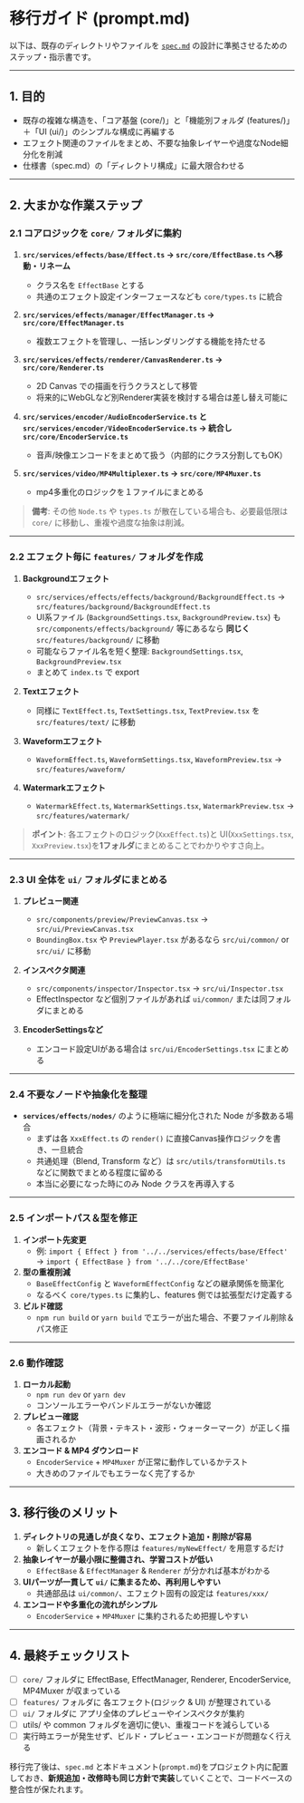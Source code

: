 # 移行ガイド (prompt.md)

以下は、既存のディレクトリやファイルを [`spec.md`](./src/doc/spec.md) の設計に準拠させるためのステップ・指示書です。

---

## 1. 目的

- 既存の複雑な構造を、「コア基盤 (core/)」と「機能別フォルダ (features/)」＋「UI (ui/)」のシンプルな構成に再編する
- エフェクト関連のファイルをまとめ、不要な抽象レイヤーや過度なNode細分化を削減
- 仕様書（spec.md）の「ディレクトリ構成」に最大限合わせる

---

## 2. 大まかな作業ステップ

### 2.1 コアロジックを `core/` フォルダに集約

1. **`src/services/effects/base/Effect.ts` → `src/core/EffectBase.ts` へ移動・リネーム**  
   - クラス名を `EffectBase` とする  
   - 共通のエフェクト設定インターフェースなども `core/types.ts` に統合

2. **`src/services/effects/manager/EffectManager.ts` → `src/core/EffectManager.ts`**  
   - 複数エフェクトを管理し、一括レンダリングする機能を持たせる  

3. **`src/services/effects/renderer/CanvasRenderer.ts` → `src/core/Renderer.ts`**  
   - 2D Canvas での描画を行うクラスとして移管  
   - 将来的にWebGLなど別Renderer実装を検討する場合は差し替え可能に

4. **`src/services/encoder/AudioEncoderService.ts` と `src/services/encoder/VideoEncoderService.ts` → 統合し `src/core/EncoderService.ts`**  
   - 音声/映像エンコードをまとめて扱う（内部的にクラス分割してもOK）

5. **`src/services/video/MP4Multiplexer.ts` → `src/core/MP4Muxer.ts`**  
   - mp4多重化のロジックを１ファイルにまとめる  

> **備考**: その他 `Node.ts` や `types.ts` が散在している場合も、必要最低限は `core/` に移動し、重複や過度な抽象は削減。

---

### 2.2 エフェクト毎に `features/` フォルダを作成

1. **Backgroundエフェクト**  
   - `src/services/effects/effects/background/BackgroundEffect.ts` → `src/features/background/BackgroundEffect.ts`  
   - UI系ファイル (`BackgroundSettings.tsx`, `BackgroundPreview.tsx`) も `src/components/effects/background/` 等にあるなら **同じく** `src/features/background/` に移動  
   - 可能ならファイル名を短く整理: `BackgroundSettings.tsx`, `BackgroundPreview.tsx`  
   - まとめて `index.ts` で export

2. **Textエフェクト**  
   - 同様に `TextEffect.ts`, `TextSettings.tsx`, `TextPreview.tsx` を `src/features/text/` に移動

3. **Waveformエフェクト**  
   - `WaveformEffect.ts`, `WaveformSettings.tsx`, `WaveformPreview.tsx` → `src/features/waveform/`

4. **Watermarkエフェクト**  
   - `WatermarkEffect.ts`, `WatermarkSettings.tsx`, `WatermarkPreview.tsx` → `src/features/watermark/`

> **ポイント**: 各エフェクトのロジック(`XxxEffect.ts`)と UI(`XxxSettings.tsx`, `XxxPreview.tsx`)を**1フォルダ**にまとめることでわかりやすさ向上。

---

### 2.3 UI 全体を `ui/` フォルダにまとめる

1. **プレビュー関連**  
   - `src/components/preview/PreviewCanvas.tsx` → `src/ui/PreviewCanvas.tsx`  
   - `BoundingBox.tsx` や `PreviewPlayer.tsx` があるなら `src/ui/common/` or `src/ui/` に移動

2. **インスペクタ関連**  
   - `src/components/inspector/Inspector.tsx` → `src/ui/Inspector.tsx`  
   - EffectInspector など個別ファイルがあれば `ui/common/` または同フォルダにまとめる

3. **EncoderSettingsなど**  
   - エンコード設定UIがある場合は `src/ui/EncoderSettings.tsx` にまとめる

---

### 2.4 不要なノードや抽象化を整理

- **`services/effects/nodes/`** のように極端に細分化された Node が多数ある場合  
  - まずは各 `XxxEffect.ts` の `render()` に直接Canvas操作ロジックを書き、一旦統合  
  - 共通処理（Blend, Transform など）は `src/utils/transformUtils.ts` などに関数でまとめる程度に留める  
  - 本当に必要になった時にのみ Node クラスを再導入する

---

### 2.5 インポートパス＆型を修正

1. **インポート先変更**  
   - 例: `import { Effect } from '../../services/effects/base/Effect'`  
     → `import { EffectBase } from '../../core/EffectBase'`
2. **型の重複削減**  
   - `BaseEffectConfig` と `WaveformEffectConfig` などの継承関係を簡潔化  
   - なるべく `core/types.ts` に集約し、features 側では拡張型だけ定義する
3. **ビルド確認**  
   - `npm run build` or `yarn build` でエラーが出た場合、不要ファイル削除＆パス修正

---

### 2.6 動作確認

1. **ローカル起動**  
   - `npm run dev` or `yarn dev`  
   - コンソールエラーやバンドルエラーがないか確認
2. **プレビュー確認**  
   - 各エフェクト（背景・テキスト・波形・ウォーターマーク）が正しく描画されるか  
3. **エンコード & MP4 ダウンロード**  
   - `EncoderService` + `MP4Muxer` が正常に動作しているかテスト  
   - 大きめのファイルでもエラーなく完了するか

---

## 3. 移行後のメリット

1. **ディレクトリの見通しが良くなり、エフェクト追加・削除が容易**  
   - 新しくエフェクトを作る際は `features/myNewEffect/` を用意するだけ  
2. **抽象レイヤーが最小限に整備され、学習コストが低い**  
   - `EffectBase` & `EffectManager` & `Renderer` が分かれば基本がわかる  
3. **UIパーツが一貫して `ui/` に集まるため、再利用しやすい**  
   - 共通部品は `ui/common/`、エフェクト固有の設定は `features/xxx/`  
4. **エンコードや多重化の流れがシンプル**  
   - `EncoderService` + `MP4Muxer` に集約されるため把握しやすい

---

## 4. 最終チェックリスト

- [ ] `core/` フォルダに EffectBase, EffectManager, Renderer, EncoderService, MP4Muxer が収まっている  
- [ ] `features/` フォルダに 各エフェクト(ロジック & UI) が整理されている  
- [ ] `ui/` フォルダに アプリ全体のプレビューやインスペクタが集約  
- [ ] utils/ や common フォルダを適切に使い、重複コードを減らしている  
- [ ] 実行時エラーが発生せず、ビルド・プレビュー・エンコードが問題なく行える

移行完了後は、`spec.md` と本ドキュメント(`prompt.md`)をプロジェクト内に配置しておき、**新規追加・改修時も同じ方針で実装**していくことで、コードベースの整合性が保たれます。